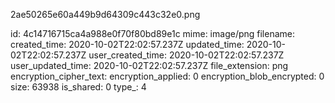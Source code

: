 2ae50265e60a449b9d64309c443c32e0.png

id: 4c14716715ca4a988e0f70f80bd89e1c
mime: image/png
filename: 
created_time: 2020-10-02T22:02:57.237Z
updated_time: 2020-10-02T22:02:57.237Z
user_created_time: 2020-10-02T22:02:57.237Z
user_updated_time: 2020-10-02T22:02:57.237Z
file_extension: png
encryption_cipher_text: 
encryption_applied: 0
encryption_blob_encrypted: 0
size: 63938
is_shared: 0
type_: 4